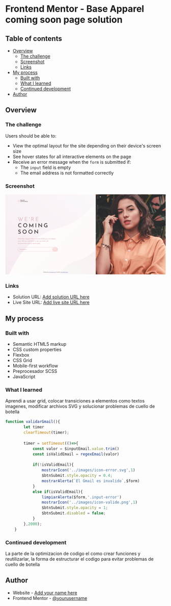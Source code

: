 # Frontend Mentor - Base Apparel coming soon page solution

## Table of contents

- [Overview](#overview)
  - [The challenge](#the-challenge)
  - [Screenshot](#screenshot)
  - [Links](#links)
- [My process](#my-process)
  - [Built with](#built-with)
  - [What I learned](#what-i-learned)
  - [Continued development](#continued-development)
- [Author](#author)

## Overview

### The challenge

Users should be able to:

- View the optimal layout for the site depending on their device's screen size
- See hover states for all interactive elements on the page
- Receive an error message when the `form` is submitted if:
  - The `input` field is empty
  - The email address is not formatted correctly

### Screenshot

![](./design/Solucion.png)

  
### Links

- Solution URL: [Add solution URL here](https://your-solution-url.com)
- Live Site URL: [Add live site URL here](https://your-live-site-url.com)

## My process

### Built with

- Semantic HTML5 markup
- CSS custom properties
- Flexbox
- CSS Grid
- Mobile-first workflow
- Preprocesador SCSS
- JavaScript

### What I learned

Aprendi a usar grid, colocar transiciones a elementos como
textos imagenes, modificar archivos SVG y solucionar problemas de cuello de botella

```js
function validarGmail(){
        let timer
        clearTimeout(timer);

        timer = setTimeout(()=>{
            const valor = $inputEmail.value.trim()
            const isValidEmail = regexEmail(valor)
           
            if(!isValidEmail){
                mostrarIcon('../images/icon-error.svg',1)
                $btnSubmit.style.opacity = 0.4;
                mostrarAlerta(`El Gmail es invalido`,$form)
            }
            else if(isValidEmail){
                limpiarAlerta($form,'.input-error')
                mostrarIcon('../images/icon-valide.png',1)
                $btnSubmit.style.opacity = 1;
                $btnSubmit.disabled = false;   
            }
        },2000); 
    }
```


### Continued development

La parte de la optimizacion de codigo el como crear funciones 
y reutilizarlar, la forma de estructurar el codigo para evitar
problemas de cuello de botella


## Author

- Website - [Add your name here](https://www.your-site.com)
- Frontend Mentor - [@yourusername](https://www.frontendmentor.io/profile/Eduardo347387)


